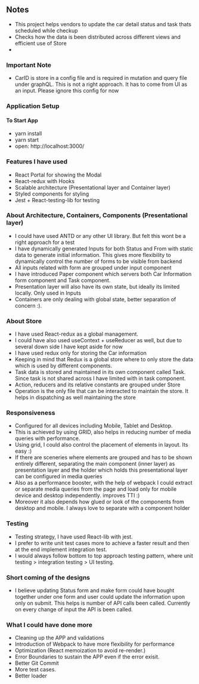 ## Notes
- This project helps vendors to update the car detail status and task thats scheduled while checkup
- Checks how the data is been distributed across different views and efficient use of Store
- 


### Important Note

- CarID is store in a config file and is required in mutation and query file under graphQL. This is not a right approach. It has to come from UI as an input. Please ignore this config for now

### Application Setup

#### To Start App
- yarn install
- yarn start 
- open: http://localhost:3000/


### Features I have used
- React Portal for showing the Modal
- React-redux with Hooks
- Scalable architecture (Presentational layer and Container layer)
- Styled components for styling
- Jest + React-testing-lib for testing

### About Architecture, Containers, Components (Presentational layer)

- I could have used ANTD or any other UI library. But felt this wont be a right approach for a test
- I have dynamically generated Inputs for both Status and From with static data to generate initial information. This gives more flexibility to dynamically control the number of forms to be visible from backend
- All inputs related with form are grouped under input component
- I have introduced Paper component which servers both Car Information form component and Task component.
- Presentation layer will also have its own state, but ideally its limited locally. Only used in Inputs
- Containers are only dealing with global state, better separation of concern :).

### About Store

- I have used React-redux as a global management.
- I could have also used useContext + useReducer as well, but due to several down side I have kept aside for now
- I have used redux only for storing the Car information
- Keeping in mind that Redux is a global store where to only store the data which is used by different components. 
- Task data is stored and maintained in its own component called Task. Since task is not shared across I have limited with in task component.
- Action, reducers and its relative constants are grouped under Store
- Operation is the only file that can be interacted to maintain the store. It helps in dispatching as well maintaining the store

### Responsiveness

- Configured for all devices including Mobile, Tablet and Desktop. 
- This is achieved by using GRID, also helps in reducing number of media queries with performance. 
- Using grid, I could also control the placement of elements in layout. Its easy :)
- If there are sceneries where elements are grouped and has to be shown entirely different, separating the main component (inner layer) as presentation layer and the holder which holds this presentational layer can be configured in media queries
- Also as a performance booster, with the help of webpack I could extract or separate media queries from the page and load only for mobile device and desktop independently. improves TTI :)
- Moreover it also depends how glued or look of the components from desktop and mobile. I always love to separate with a component holder

### Testing
- Testing strategy, I have used React-lib with jest. 
- I prefer to write unit test cases more to achieve a faster result and then at the end implement integration test.
- I would always follow bottom to top approach testing pattern, where unit testing >  integration testing > UI testing. 

### Short coming of the designs
- I believe  updating Status form and make form could have bought together under one form and user could update the information upon only on submit. This helps is number of API calls been called. Currently on every change of input the API is been called. 


### What I could have done more

- Cleaning up the APP and validations
- Introduction of Webpack to have more flexibility for performance
- Optimization (React memoization to avoid re-render.)
- Error Boundaries to sustain the APP even if the error exisit.
- Better Git Commit
- More test cases.
- Better loader
